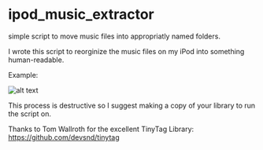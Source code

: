 # ipod_music_extractor
simple script to move music files into appropriatly named folders.

I wrote this script to reorginize the music files on my iPod into something human-readable. 

Example:

![alt text][myImg]

[myImg]: http://evanfarry.com/random/example.png

This process is destructive so I suggest making a copy of your library to run the script on.

Thanks to Tom Wallroth for the excellent TinyTag Library: https://github.com/devsnd/tinytag
